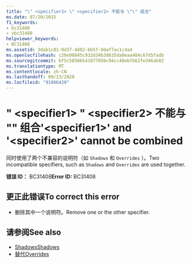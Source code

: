 ```yaml
---
title: "\" <specifier1> \" <specifier2> 不能与 \"\" 组合"
ms.date: 07/20/2015
f1_keywords:
- bc31408
- vbc31408
helpviewer_keywords:
- BC31408
ms.assetid: 3dab1c01-0d37-4d82-bb5f-9daf7ac1c4a4
ms.openlocfilehash: c20e98845c932d34b3d635da0eaa484c67d5fadb
ms.sourcegitcommit: bf5c5850654187705bc94cc40ebfb62fe346ab02
ms.translationtype: MT
ms.contentlocale: zh-CN
ms.lasthandoff: 09/23/2020
ms.locfileid: "91066420"
---
```

# <a name="specifier1-and-specifier2-cannot-be-combined"></a><span data-ttu-id="eb808-102">" \<specifier1> " \<specifier2> 不能与 "" 组合</span><span class="sxs-lookup"><span data-stu-id="eb808-102">'\<specifier1>' and '\<specifier2>' cannot be combined</span></span>

<span data-ttu-id="eb808-103">同时使用了两个不兼容的说明符（如 `Shadows` 和 `Overrides` ）。</span><span class="sxs-lookup"><span data-stu-id="eb808-103">Two incompatible specifiers, such as `Shadows` and `Overrides` are used together.</span></span>  
  
 <span data-ttu-id="eb808-104">**错误 ID：** BC31408</span><span class="sxs-lookup"><span data-stu-id="eb808-104">**Error ID:** BC31408</span></span>  
  
## <a name="to-correct-this-error"></a><span data-ttu-id="eb808-105">更正此错误</span><span class="sxs-lookup"><span data-stu-id="eb808-105">To correct this error</span></span>  
  
- <span data-ttu-id="eb808-106">删除其中一个说明符。</span><span class="sxs-lookup"><span data-stu-id="eb808-106">Remove one or the other specifier.</span></span>  
  
## <a name="see-also"></a><span data-ttu-id="eb808-107">请参阅</span><span class="sxs-lookup"><span data-stu-id="eb808-107">See also</span></span>

- [<span data-ttu-id="eb808-108">Shadows</span><span class="sxs-lookup"><span data-stu-id="eb808-108">Shadows</span></span>](../language-reference/modifiers/shadows.md)
- [<span data-ttu-id="eb808-109">替代</span><span class="sxs-lookup"><span data-stu-id="eb808-109">Overrides</span></span>](../language-reference/modifiers/overrides.md)
